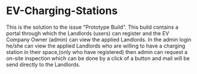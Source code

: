 # EV-Charging-Stations
This is the solution to the issue "Prototype Build". This build contains a portal through which the Landlords (users) can register and the EV Company Owner (admin) can view the applied Landlords. In the admin login he/she can view the applied Landlords who are willing to have a charging station in their space,(only who have registered) then admin can request a on-site inspection which can be done by a click of a button and mail will be send directly to the Landlords.
